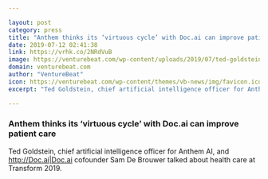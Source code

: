 ```yaml
---

layout: post
category: press
title: "Anthem thinks its ‘virtuous cycle’ with Doc.ai can improve patient care"
date: 2019-07-12 02:41:38
link: https://vrhk.co/2NRdVuB
image: https://venturebeat.com/wp-content/uploads/2019/07/ted-goldstein-sam-de-brouwer.jpg?w=1200&strip=all
domain: venturebeat.com
author: "VentureBeat"
icon: https://venturebeat.com/wp-content/themes/vb-news/img/favicon.ico
excerpt: "Ted Goldstein, chief artificial intelligence officer for Anthem AI, and <http://Doc.ai|Doc.ai> cofounder Sam De Brouwer talked about health care at Transform 2019."

---
```


### Anthem thinks its ‘virtuous cycle’ with Doc.ai can improve patient care

Ted Goldstein, chief artificial intelligence officer for Anthem AI, and <http://Doc.ai|Doc.ai> cofounder Sam De Brouwer talked about health care at Transform 2019.